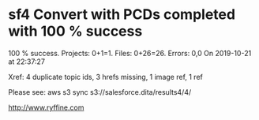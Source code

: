 # sf4 Convert with PCDs completed with 100 % success

100 % success. Projects: 0+1=1.  Files: 0+26=26. Errors: 0,0  On 2019-10-21 at 22:37:27

Xref: 4 duplicate topic ids, 3 hrefs missing, 1 image ref, 1 ref

Please see: aws s3 sync s3://salesforce.dita/results4/4/

http://www.ryffine.com
